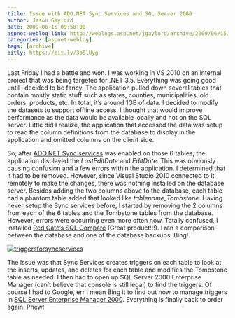 ```yaml
---
title: Issue with ADO.NET Sync Services and SQL Server 2000
author: Jason Gaylord
date: 2009-06-15 09:58:00
aspnet-weblog-link: http://weblogs.asp.net/jgaylord/archive/2009/06/15/issue-with-ado-net-sync-services-and-sql-server-2000.aspx
categories: [aspnet-weblog]
tags: [archive]
bitly: https://bit.ly/3bSlUyg
---
```


Last Friday I had a battle and won. I was working in VS 2010 on an internal project that was being targeted for .NET 3.5. Everything was going good until I decided to be fancy. The application pulled down several tables that contain mostly static stuff such as states, counties, municipalities, old orders, products, etc. In total, it’s around 1GB of data. I decided to modify the datasets to support offline access. I thought that would improve performance as the data would be available locally and not on the SQL server. Little did I realize, the application that accessed the data was setup to read the column definitions from the database to display in the application and omitted columns on the client side.

So, after [ADO.NET Sync services](http://www.microsoft.com/downloads/details.aspx?FamilyID=02989F70-49AA-43D7-81B8-A651120F8D65&displaylang=en) was enabled on those 6 tables, the application displayed the _LastEditDate_ and _EditDate_. This was obviously causing confusion and a few errors within the application. I determined that it had to be removed. However, since Visual Studio 2010 connected to it remotely to make the changes, there was nothing installed on the database server. Besides adding the two columns above to the database, each table had a phantom table added that looked like _tablename\_Tombstone_. Having never setup the Sync services before, I started by removing the 2 columns from each of the 6 tables and the Tombstone tables from the database. However, errors were occurring even more often now. Totally confused, I installed [Red Gate’s SQL Compare](http://www.red-gate.com/products/SQL_Compare/index.htm) (Great product!!!). I ran a comparison between the database and one of the database backups. Bing!

[![triggersforsyncservices](http://weblogs.asp.net/blogs/jgaylord/WindowsLiveWriter/Issuewit.NETSyncServicesandSQLServer2000_8C53/triggersforsyncservices_thumb.jpg "triggersforsyncservices")](http://weblogs.asp.net/blogs/jgaylord/WindowsLiveWriter/Issuewit.NETSyncServicesandSQLServer2000_8C53/triggersforsyncservices_2.jpg)

The issue was that Sync Services creates triggers on each table to look at the inserts, updates, and deletes for each table and modifies the Tombstone table as needed. I then had to open up SQL Server 2000 Enterprise Manager (can’t believe that console is still legal) to find the triggers. Of course I had to Google, err I mean Bing it to find out how to manage triggers in [SQL Server Enterprise Manager 2000](http://msdn.microsoft.com/en-us/library/aa176799(SQL.80).aspx). Everything is finally back to order again. Phew!